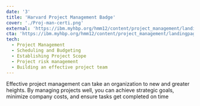 ```yaml
---
date: '3'
title: 'Harvard Project Management Badge'
cover: './Proj-man-certi.png'
external: 'https://ibm.myhbp.org/hmm12/content/project_management/landingpage.html'
cta: 'https://ibm.myhbp.org/hmm12/content/project_management/landingpage.html'
tech:
  - Project Management
  - Scheduling and Budgeting
  - Establishing Project Scope
  - Project risk management
  - Building an effective project team
---
```

Effective project management can take an organization to new and greater heights. By managing projects well, you can achieve strategic goals, minimize company costs, and ensure tasks get completed on time